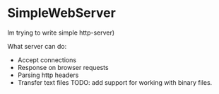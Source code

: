 # SimpleWebServer
Im trying to write simple http-server)

What server can do:
- Accept connections
- Response on browser requests
- Parsing http headers
- Transfer text files
TODO: add support for working with binary files.
